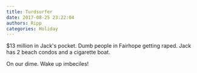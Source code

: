 ```yaml
---
title: Turdsurfer
date: 2017-08-25 23:22:04
authors: Ripp
categories: Holiday
---
```


 $13 million in Jack's pocket. Dumb people in Fairhope getting raped. Jack has 2 beach condos and a cigarette boat. 

On our dime. Wake up imbeciles!